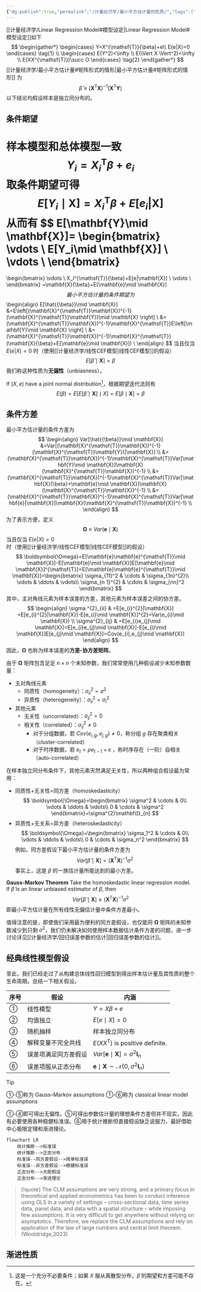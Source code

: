 ```yaml
---
{"dg-publish":true,"permalink":"/计量经济学/最小平方估计量的性质/","tags":["线性模型"],"created":"2025-08-20T16:28:01.000+08:00","updated":"2025-08-20T16:28:01.000+08:00"}
---
```


[[计量经济学/Linear Regression Model#模型设定\|Linear Regression Model#模型设定]]如下
$$
\begin{gather*}
\begin{cases}
Y=X^{\mathsf{T}}{\beta}+e\\
E(e|X)=0
\end{cases} \tag{1} \\
\begin{cases}
E(Y^2)<\infty \\
E(\Vert X \Vert^2)<\infty \\
E(XX^{\mathsf{T}})\succ O
\end{cases} \tag{2}
\end{gather*}
$$
[[计量经济学/最小平方估计量#矩阵形式的情形\|最小平方估计量#矩阵形式的情形]] 为
$$
\hat{{\beta}}\equiv\left(\mathbf{X}^{\mathsf{T}}\mathbf{X} \right)^{-1}\left(\mathbf{X}^{\mathsf{T}}\mathbf{Y} \right)
$$
以下结论均假设样本是独立同分布的。

## 条件期望

样本模型和总体模型一致
$$
Y_{i}=X_{i}^{\mathsf{T}}\beta+e_{i}
$$
取条件期望可得
$$
E[Y_{i}\mid \mathbf{X}]=X_{i}^{\mathsf{T}}\beta+E[e_{i}|\mathbf{X}]
$$
从而有
$$
E[\mathbf{Y}\mid \mathbf{X}]=
\begin{bmatrix}
\vdots \\
E[Y_i\mid \mathbf{X}] \\
\vdots \\
\end{bmatrix}
=
\begin{bmatrix}
\vdots \\
X_i^{\mathsf{T}}{\beta}+E[e|\mathbf{X}] \\
\vdots \\
\end{bmatrix}
=\mathbf{X}{\beta}+E[\mathbf{e}\mid \mathbf{X}]
$$
最小平方估计量的条件期望为
$$
\begin{align}
E[\hat{{\beta}}\mid \mathbf{X}]
&=E\left[(\mathbf{X}^{\mathsf{T}}\mathbf{X})^{-1} (\mathbf{X}^{\mathsf{T}}\mathbf{Y})\mid \mathbf{X} \right] \\
&=(\mathbf{X}^{\mathsf{T}}\mathbf{X})^{-1}\mathbf{X}^{\mathsf{T}}E\left[\mathbf{Y}\mid \mathbf{X} \right] \\
&=(\mathbf{X}^{\mathsf{T}}\mathbf{X})^{-1}\mathbf{X}^{\mathsf{T}}(\mathbf{X}{\beta}+E[\mathbf{e}\mid \mathbf{X}]) \\
\end{align}
$$
当且仅当 $E(e|X)=0$ 时（使用[[计量经济学/线性CEF模型\|线性CEF模型]]的假设）
$$
E[\hat{{\beta}}\mid \mathbf{X}]=\beta
$$
我们称这种性质为**无偏性**（unbiasness）。

If $(X,e)$ have a joint normal distribution[^1]，根据期望迭代法则有
$$
E({\beta})=E[E[\hat{{\beta}}\mid \mathbf{X}]\mid X]=E[{\beta}\mid \mathbf{X}]={\beta}
$$
[^1]: 这是一个充分不必要条件；如果 $X$ 服从离散型分布，$\hat{{\beta}}$ 的期望和方差可能不存在。

## 条件方差

最小平方估计量的条件方差为
$$
\begin{align}
Var[\hat{{\beta}}\mid \mathbf{X}]
&=Var[(\mathbf{X}^{\mathsf{T}}\mathbf{X})^{-1} (\mathbf{X}^{\mathsf{T}}\mathbf{Y})|\mathbf{X}] \\
&=(\mathbf{X}^{\mathsf{T}}\mathbf{X})^{-1}\mathbf{X}^{\mathsf{T}}Var[\mathbf{Y}\mid \mathbf{X}]\mathbf{X}(\mathbf{X}^{\mathsf{T}}\mathbf{X})^{-1} \\
&=(\mathbf{X}^{\mathsf{T}}\mathbf{X})^{-1}\mathbf{X}^{\mathsf{T}}Var[\mathbf{X}{\beta}+\mathbf{e}\mid \mathbf{X}]\mathbf{X}(\mathbf{X}^{\mathsf{T}}\mathbf{X})^{-1} \\
&=(\mathbf{X}^{\mathsf{T}}\mathbf{X})^{-1}\mathbf{X}^{\mathsf{T}}Var[\mathbf{e}|\mathbf{X}]\mathbf{X}(\mathbf{X}^{\mathsf{T}}\mathbf{X})^{-1} \\
\end{align}
$$
为了表示方便，定义
$$
\boldsymbol{\Omega}\equiv Var(\mathbf{e}\mid \mathbf{X})
$$
当且仅当 $E(e|X)=0$ 时（使用[[计量经济学/线性CEF模型\|线性CEF模型]]的假设）
$$
\boldsymbol{\Omega}=E[\mathbf{e}\mathbf{e}^{\mathsf{T}}\mid \mathbf{X}]-E[\mathbf{e}\mid \mathbf{X}]E[\mathbf{e}\mid \mathbf{X}]^{\mathsf{T}}=E[\mathbf{e}\mathbf{e}^{\mathsf{T}}\mid \mathbf{X}]=\begin{bmatrix}
\sigma_{11}^2 & \cdots & \sigma_{1n}^{2}\\
\vdots & \ddots & \vdots\\
\sigma_{n 1}^{2} & \cdots & \sigma_{nn}^2
\end{bmatrix}
$$
其中，主对角线元素为样本误差的方差，其他元素为样本误差之间的协方差。
$$
\begin{align}
\sigma ^{2}_{ii} & =E[e_{i}^{2}|\mathbf{X}] =E[e_{i}^{2}|\mathbf{X}]-E[e_{i}\mid \mathbf{X}]^{2}=Var(e_{i}\mid \mathbf{X}) \\
\sigma^{2}_{ij} & =E[e_{i}e_{j}\mid \mathbf{X}]=E[e_{i}e_{j}\mid \mathbf{X}]-E[e_{i}\mid \mathbf{X}]E[e_{j}\mid \mathbf{X}]=Cov(e_{i},e_{j}\mid \mathbf{X})
\end{align}
$$
因此，$\boldsymbol{\Omega}$ 也称为样本误差的**方差-协方差矩阵**。

由于 $\boldsymbol{\Omega}$ 矩阵包含足足 $n\times n$ 个未知参数，我们常常使用几种假设减少未知参数数量：
- 主对角线元素
	- 同质性（homogeneity）：$\sigma^{2}_{ii}=\sigma^{2}$
	- 异质性（heterogeneity）：$\sigma^{2}_{ii}=\sigma_{i}^{2}$
- 其他元素
	- 无关性（uncorrelated）：$\sigma^{2}_{ij}=0$
	- 相关性（correlated）：$\sigma^{2}_{ij}\neq 0$
		- 对于分组数据，若 $Cov(e_{i,g},e_{j,g})\neq 0$，称分组 $g$ 存在聚类相关（cluster-correlated）
		- 对于时序数据，若 $e_{t}=\rho e_{t-1}+\varepsilon$ ，称时序存在（一阶）自相关（auto-correlated）

在样本独立同分布条件下，其他元素天然满足无关性，所以两种组合假设最为常用：
- 同质性+无关性=同方差（homoskedasticity）
$$
\boldsymbol{\Omega}=\begin{bmatrix}
\sigma^2 & \cdots & 0\\
\vdots & \ddots & \vdots\\
0 & \cdots & \sigma^2
\end{bmatrix}=\sigma^{2}\mathbf{I}_{n}
$$
- 异质性+无关系=异方差（heteroskedasticity）
$$
\boldsymbol{\Omega}=\begin{bmatrix}
\sigma_1^2 & \cdots & 0\\
\vdots & \ddots & \vdots\\
0 & \cdots & \sigma_n^2
\end{bmatrix}
$$
例如，同方差假设下最小平方估计量的条件方差为
$$
Var[\hat{{\beta}}\mid \mathbf{X}]=(\mathbf{X}^{\mathsf{T}}\mathbf{X})^{-1}\sigma^{2}
$$
事实上，这是 $\beta$ 的一族估计量所能达到的最小方差。

**Gauss-Markov Theorem** Take the homoskedastic linear regression model. If $\tilde{{\beta}}$ is an linear unbiased estimator of ${\beta}$, then
$$
Var[\tilde{{\beta}}\mid \mathbf{X}]\ge (\mathbf{X}^{\mathsf{T}}\mathbf{X})^{-1}\sigma^{2}
$$
即最小平方估计量在所有线性无偏估计量中条件方差最小。

值得注意的是，即使我们采用最为便利的同方差假设，也仅能将 $\boldsymbol{\Omega}$ 矩阵的未知参数减少到只剩 $\sigma ^{2}$，我们仍未解决如何使用样本数据估计条件方差的问题，进一步讨论详见[[计量经济学/回归误差参数的估计\|回归误差参数的估计]]。

## 经典线性模型假设

至此，我们已经走过了从构建总体线性回归模型到得出样本估计量及其性质的整个生命周期。总结一下相关假设。

| 序号  | 假设         | 内涵                                                                      |
| --- | ---------- | ----------------------------------------------------------------------- |
| ①   | 线性模型       | $Y=X\beta+e$                                                            |
| ②   | 均值独立       | $E[e\mid X]=0$                                                          |
| ③   | 随机抽样       | 样本独立同分布                                                                 |
| ④   | 解释变量不完全共线  | $E(XX^{\mathsf{T}}) \text{ is positive definite.}$                      |
| ⑤   | 误差项满足同方差假设 | $Var[\mathbf{e}\mid\mathbf{X}]=\sigma^{2} \mathbf{I}_{n}$               |
| ⑥   | 误差项服从正态分布  | $\mathbf{e}\mid\mathbf{X}\sim \mathcal{N}(0,\sigma^{2} \mathbf{I}_{n})$ |

> [!tip]
> ①-⑤称为 Gauss–Markov assumptions
> ①-⑥称为 classical linear model assumptions
> 
> ①-④即可得出无偏性。⑤可得出参数估计量的理想条件方差但并不现实，因此有必要使用各种稳健标准误。⑥用于统计推断但直接假设缺乏说服力，最好借助中心极限定理和渐进理论。
> 

```mermaid
flowchart LR
    统计推断-->标准误
    统计推断-->正态分布
    标准误--同方差假设-->简单标准误
    标准误--异方差假设-->稳健标准误
    正态分布-->大胆假设
    正态分布-->渐进理论

```

> [!quote]
> The CLM assumptions are very strong, and a primary focus in theoretical and applied econometrics has been to conduct inference using OLS in a variety of settings – cross-sectional data, time series data, panel data, and data with a spatial structure – while imposing few assumptions. It is very difficult to get anywhere without relying on asymptotics. Therefore, we replace the CLM assumptions and rely on application of the law of large numbers and central limit theorem.(Wooldridge,2023)

## 渐进性质

